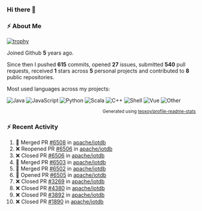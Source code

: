### Hi there 👋

### :zap: About Me

[![trophy](https://github-profile-trophy.vercel.app/?username=HTHou&theme=onedark)](https://github.com/ryo-ma/github-profile-trophy)
   
Joined Github **5** years ago.

Since then I pushed **615** commits, opened **27** issues, submitted **540** pull requests, received **1** stars across **5** personal projects and contributed to **8** public repositories.

Most used languages across my projects:

![Java](https://img.shields.io/static/v1?style=flat-square&label=%E2%A0%80&color=555&labelColor=%23b07219&message=Java%EF%B8%B194.4%25)
![JavaScript](https://img.shields.io/static/v1?style=flat-square&label=%E2%A0%80&color=555&labelColor=%23f1e05a&message=JavaScript%EF%B8%B11.4%25)
![Python](https://img.shields.io/static/v1?style=flat-square&label=%E2%A0%80&color=555&labelColor=%233572A5&message=Python%EF%B8%B10.7%25)
![Scala](https://img.shields.io/static/v1?style=flat-square&label=%E2%A0%80&color=555&labelColor=%23c22d40&message=Scala%EF%B8%B10.6%25)
![C++](https://img.shields.io/static/v1?style=flat-square&label=%E2%A0%80&color=555&labelColor=%23f34b7d&message=C%2B%2B%EF%B8%B10.6%25)
![Shell](https://img.shields.io/static/v1?style=flat-square&label=%E2%A0%80&color=555&labelColor=%2389e051&message=Shell%EF%B8%B10.4%25)
![Vue](https://img.shields.io/static/v1?style=flat-square&label=%E2%A0%80&color=555&labelColor=%2341b883&message=Vue%EF%B8%B10.3%25)
![Other](https://img.shields.io/static/v1?style=flat-square&label=%E2%A0%80&color=555&labelColor=%23ededed&message=Other%EF%B8%B11.2%25)

<p align="right"><sub>Generated using <a href="https://github.com/marketplace/actions/profile-readme-stats">teoxoy/profile-readme-stats</a></sub></p>


<!--![](https://github.com/HTHou/HTHou/blob/output/github-contribution-grid-snake.svg)-->

<!--![Haonan Hou's github stats](https://github-readme-stats.vercel.app/api?username=HTHou&count_private=true&show_icons=true&theme=onedark)-->

<!--![Haonan Hou's wakatime stats](https://github-readme-stats.vercel.app/api/wakatime?username=HTHou&layout=compact&theme=onedark)-->

<!--![Top Langs](https://github-readme-stats.vercel.app/api/top-langs/?username=HTHou&theme=onedark&layout=compact)-->

### :zap: Recent Activity
<!--START_SECTION:activity-->
1. 🎉 Merged PR [#6508](https://github.com/apache/iotdb/pull/6508) in [apache/iotdb](https://github.com/apache/iotdb)
2. ❌ Reopened PR [#6506](https://github.com/apache/iotdb/pull/6506) in [apache/iotdb](https://github.com/apache/iotdb)
3. ❌ Closed PR [#6506](https://github.com/apache/iotdb/pull/6506) in [apache/iotdb](https://github.com/apache/iotdb)
4. 🎉 Merged PR [#6503](https://github.com/apache/iotdb/pull/6503) in [apache/iotdb](https://github.com/apache/iotdb)
5. 🎉 Merged PR [#6502](https://github.com/apache/iotdb/pull/6502) in [apache/iotdb](https://github.com/apache/iotdb)
6. 💪 Opened PR [#6505](https://github.com/apache/iotdb/pull/6505) in [apache/iotdb](https://github.com/apache/iotdb)
7. ❌ Closed PR [#3269](https://github.com/apache/iotdb/pull/3269) in [apache/iotdb](https://github.com/apache/iotdb)
8. ❌ Closed PR [#4380](https://github.com/apache/iotdb/pull/4380) in [apache/iotdb](https://github.com/apache/iotdb)
9. ❌ Closed PR [#3892](https://github.com/apache/iotdb/pull/3892) in [apache/iotdb](https://github.com/apache/iotdb)
10. ❌ Closed PR [#1890](https://github.com/apache/iotdb/pull/1890) in [apache/iotdb](https://github.com/apache/iotdb)
<!--END_SECTION:activity-->

<!--
**HTHou/HTHou** is a ✨ _special_ ✨ repository because its `README.md` (this file) appears on your GitHub profile.

Here are some ideas to get you started:

- 🔭 I’m currently working on ...
- 🌱 I’m currently learning ...
- 👯 I’m looking to collaborate on ...
- 🤔 I’m looking for help with ...
- 💬 Ask me about ...
- 📫 How to reach me: ...
- 😄 Pronouns: ...
- ⚡ Fun fact: ...
-->
